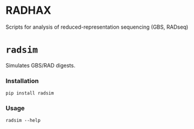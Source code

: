 RADHAX
======

Scripts for analysis of reduced-representation sequencing (GBS, RADseq)

`radsim`
========

Simulates GBS/RAD digests.

### Installation

    pip install radsim

### Usage

    radsim --help
